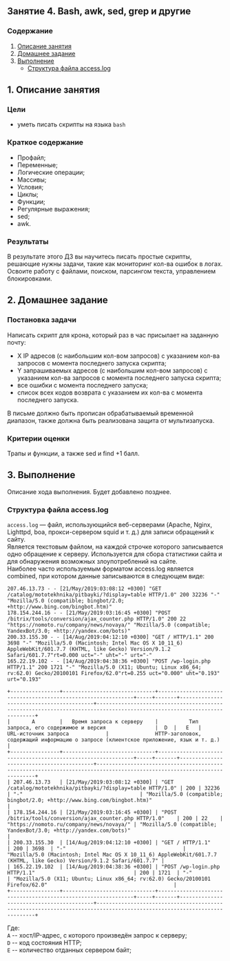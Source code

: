 ## Занятие 4. Bash, awk, sed, grep и другие
### Содержание
1. [Описание занятия](#description)  
2. [Домашнее задание](#homework)  
3. [Выполнение](#exec)  
    - [Структура файла access.log](#access.log)  
 

## 1. Описание занятия <a name="description"></a>
### Цели
- уметь писать скрипты на языка `bash`

### Краткое содержание  
- Профайл;  
- Переменные;  
- Логические операции;  
- Массивы;  
- Условия;  
- Циклы;  
- Функции;  
- Регулярные выражения;  
- sed;  
- awk.  

### Результаты  
В результате этого ДЗ вы научитесь писать простые скрипты, решающие нужны задачи, такие как мониторинг кол-ва ошибок в логах.   Освоите работу с файлами, поиском, парсингом текста, управлением блокировками.

## 2. Домашнее задание  <a name="homework"></a>
### Постановка задачи  

Написать скрипт для крона, который раз в час присылает на заданную почту:
- X IP адресов (с наибольшим кол-вом запросов) с указанием кол-ва запросов c момента последнего запуска скрипта;  
- Y запрашиваемых адресов (с наибольшим кол-вом запросов) с указанием кол-ва запросов c момента последнего запуска скрипта;  
- все ошибки c момента последнего запуска;  
- список всех кодов возврата с указанием их кол-ва с момента последнего запуска.  

В письме должно быть прописан обрабатываемый временной диапазон, также должна быть реализована защита от мультизапуска.  

### Критерии оценки  
Трапы и функции, а также sed и find +1 балл.  

## 3. Выполнение <a name="exec"></a>  
Описание хода выполнения. Будет добавлено позднее.

### Структура файла access.log  <a name="access.log"></a>  
`access.log` — файл, использующийся веб-серверами (Apache, Nginx, Lighttpd, boa, прокси-сервером squid и т. д.) для записи обращений к сайту.  
Является текстовым файлом, на каждой строчке которого записывается одно обращение к серверу. Используется для сбора статистики сайта и для обнаружения возможных злоупотреблений на сайте.  
Наиболее часто используемым форматом access.log является combined, при котором данные записываются в следующем виде:

```console
207.46.13.73 - - [21/May/2019:03:08:12 +0300] "GET /catalog/mototekhnika/pitbayki/?display=table HTTP/1.0" 200 32236 "-" "Mozilla/5.0 (compatible; bingbot/2.0; +http://www.bing.com/bingbot.htm)"
178.154.244.16 - - [21/May/2019:03:16:45 +0300] "POST /bitrix/tools/conversion/ajax_counter.php HTTP/1.0" 200 22 "https://nomoto.ru/company/news/novaya/" "Mozilla/5.0 (compatible; YandexBot/3.0; +http://yandex.com/bots)"
200.33.155.30 - - [14/Aug/2019:04:12:10 +0300] "GET / HTTP/1.1" 200 3698 "-" "Mozilla/5.0 (Macintosh; Intel Mac OS X 10_11_6) AppleWebKit/601.7.7 (KHTML, like Gecko) Version/9.1.2 Safari/601.7.7"rt=0.000 uct="-" uht="-" urt="-"
165.22.19.102 - - [14/Aug/2019:04:38:36 +0300] "POST /wp-login.php HTTP/1.1" 200 1721 "-" "Mozilla/5.0 (X11; Ubuntu; Linux x86_64; rv:62.0) Gecko/20100101 Firefox/62.0"rt=0.255 uct="0.000" uht="0.193" urt="0.193"
```
```
+----------------+------------------------------+--------------------------------------------------------------+-----+-------+------------------------------------------+------------------------------------------------------------------------------------------------------------------------+
|       A        |   Время запроса к серверу    |          Тип запроса, его содержимое и версия                |  D  |   E   |          URL-источник запроса            |               HTTP-заголовок, содержащий информацию о запросе (клиентское приложение, язык и т. д.)                    |
+----------------+------------------------------+--------------------------------------------------------------+-----+-------+------------------------------------------+------------------------------------------------------------------------------------------------------------------------+
| 207.46.13.73   | [21/May/2019:03:08:12 +0300] | "GET /catalog/mototekhnika/pitbayki/?display=table HTTP/1.0" | 200 | 32236 | "-"                                      | "Mozilla/5.0 (compatible; bingbot/2.0; +http://www.bing.com/bingbot.htm)"                                              |
| 178.154.244.16 | [21/May/2019:03:16:45 +0300] | "POST /bitrix/tools/conversion/ajax_counter.php HTTP/1.0"    | 200 | 22    | "https://nomoto.ru/company/news/novaya/" | "Mozilla/5.0 (compatible; YandexBot/3.0; +http://yandex.com/bots)"                                                     |
| 200.33.155.30  | [14/Aug/2019:04:12:10 +0300] | "GET / HTTP/1.1"                                             | 200 | 3698  | "-"                                      | "Mozilla/5.0 (Macintosh; Intel Mac OS X 10_11_6) AppleWebKit/601.7.7 (KHTML, like Gecko) Version/9.1.2 Safari/601.7.7" |
| 165.22.19.102  | [14/Aug/2019:04:38:36 +0300] | "POST /wp-login.php HTTP/1.1"                                | 200 | 1721  | "-"                                      | "Mozilla/5.0 (X11; Ubuntu; Linux x86_64; rv:62.0) Gecko/20100101 Firefox/62.0"                                         |
+----------------+------------------------------+--------------------------------------------------------------+-----+-------+------------------------------------------+------------------------------------------------------------------------------------------------------------------------+
```
Где:  
`A` -- хост/IP-адрес, с которого произведён запрос к серверу;  
`D` -- код состояния HTTP;  
`E` -- количество отданных сервером байт;  

